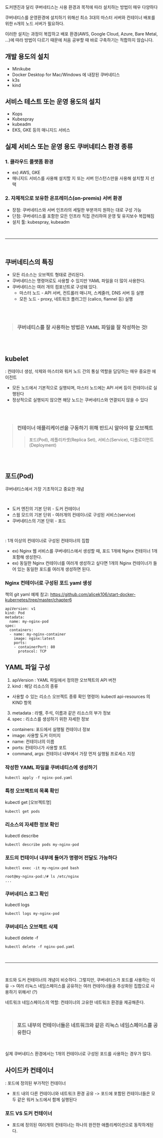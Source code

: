 도커엔진과 달리 쿠버네티스는 사용 환경과 목적에 따라 설치하는 방법이 매우 다양하다

쿠버네티스를 운영환경에 설치하기 위해선 최소 3대의 마스터 서버와 컨테이너 배포를 위한 n개의 노드 서버가 필요하다.

이러한 설치는 과정이 복잡하고 배포 환경(AWS, Google Cloud, Azure, Bare Metal, ...)에 따라 방법이 다르기 때문에 처음 공부할 때 바로 구축하기는 적합하지 않습니다.


## 개발 용도의 설치
- Minikube
- Docker Desktop for Mac/Windows 에 내장된 쿠버네티스
- k3s
- kind


## 서비스 테스트 또는 운영 용도의 설치
- Kops
- Kubespray
- kubeadm
- EKS, GKE 등의 매니지드 서비스


## 실제 서비스 또는 운영 용도 쿠버네티스 환경 종류
### 1. 클라우드 플랫폼 환경
- ex) AWS, GKE
- 매니지드 서비스를 사용해 설치할 지 또는 서버 인스턴스만을 사용해 설치할 지 선택
### 2. 자체적으로 보유한 온프레미스(on-premis) 서버 환경
- 장점: 쿠버네티스와 서버 인프라의 세밀한 부분까지 원하는 대로 구성 가능
- 단점: 쿠버네티스를 포함한 모든 인프라 직접 관리하여 운영 및 유지보수 복잡해짐
- 설치 툴: kubespray, kubeadm

<br>

-----

<br>

## 쿠버네티스의 특징
- 모든 리소스는 오브젝트 형태로 관리된다.
- 쿠버네티스는 명령어로도 사용할 수 있지만 YAML 파일을 더 많이 사용한다.
- 쿠버네티스는 여러 개의 컴포넌트로 구성돼 있다.
  - 마스터 노드 - API 서버, 컨트롤러 매니저, 스케줄러, DNS 서버 등 실행
  - 모든 노드 - proxy, 네트워크 플러그인 (calico, flannel 등) 실행

<br><br>

> ### 쿠버네티스를 잘 사용하는 방법은 YAML 파일을 잘 작성하는 것!

<br><br>

## kubelet
: 컨테이너 생성, 삭제와 마스터와 워커 노드 간의 통실 역할을 담당하는 매우 중요한 에이전트
- 모든 노드에서 기본적으로 실행되며, 마스터 노드에는 API 서버 등이 컨테이너로 실행된다
- 정상적으로 실행되지 않으면 해당 노드는 쿠버네티스와 연결되지 않을 수 있다

<br><br>

> ### 컨테이너 애플리케이션을 구동하기 위해 반드시 알아야 할 오브젝트
>> 포드(Pod), 레플리카셋(Replica Set), 서비스(Service), 디플로이먼트(Deployment)

<br><br>

##  포드(Pod)
쿠버네티스에서 가장 기초적이고 중요한 개념

<br>

- 도커 엔진의 기본 단위 - 도커 컨테이너
- 스웜 모드의  기본 단위 - 여러개의 컨테이너로 구성된 서비스(service)
- 쿠버네티스의 기본 단위 - 포드 

<br>

: 1개 이상의 컨테이너로 구성된 컨테이너의 집합
- ex) Nginx 웹 서비스를 쿠버네티스에서 생성할 때, 포드 1개에 Nginx 컨테이너 1개 포함해 생성한다.
- ex) 동일한 Nginx 컨테이너를 여러개 생성하고 싶다면 1개의 Nginx 컨테이너가 들어 있는 동일한 포드를 여러개 생성하면 된다.


### Nginx 컨테이너로 구성된 포드 yaml 생성
책의 git yaml 예제 참고: https://github.com/alicek106/start-docker-kubernetes/tree/master/chapter6
```
apiVersion: v1
kind: Pod
metadata:
  name: my-nginx-pod
spec:
  containers:
  - name: my-nginx-container
    image: nginx:latest
    ports:
    - containerPort: 80
      protocol: TCP
```


## YAML 파일 구성
1. apiVersion
: YAML 파일에서 정의한 오브젝트의 API 버전
2. kind
: 해당 리소스의 종류
- 사용할 수 있는 리소스 오브젝트 종류 확인 명령어: kubectl api-resources 의 KIND 항목
3. metadata
: 라벨, 주석, 이름과 같은 리소스의 부가 정보
4. spec
: 리소스를 생성하기 위한 자세한 정보
- containers: 포드에서 실행될 컨테이너 정보
- image: 사용할 도커 이미지
- name: 컨테이너의 이름
- ports: 컨테이너가 사용할 포트
- command, args: 컨테이너 내부에서 가장 먼저 실행될 프로세스 지정


### 작성한 YAML 파일을 쿠버네티스에 생성하기
```
kubectl apply -f nginx-pod.yaml
``` 

### 특정 오브젝트의 목록 확인
kubectl get [오브젝트명]
```
kubectl get pods
```

### 리소스의 자세한 정보 확인
kubectl describe
```
kubectl describe pods my-nginx-pod
``` 

### 포드의 컨테이너 내부에 들어가 명령어 전달도 가능하다
```
kubectl exec -it my-nginx-pod bash

root@my-nginx-pod:/# ls /etc/nginx
...
``` 

### 쿠버네티스 로그 확인
kubectl logs
```
kubectl logs my-nginx-pod
``` 

### 쿠버네티스 오브젝트 삭제
kubectl delete -f
```
kubectl delete -f nginx-pod.yaml
```

<br>

---

<br>

포드와 도커 컨테이너의 개념이 비슷하다. 그렇지만, 쿠버네티스가 포드를 사용하는 이유
-> 여러 리눅스 네임스페이스를 공유하는 여러 컨테이너들을 추상화된 집합으로 사용하기 위해서! (?)

 
네트워크 네임스페이스의 역할: 컨테이너의 고유한 네트워크 환경을 제공해준다.

<br>

> ### 포드 내부의 컨테이너들은 네트워크와 같은 리눅스 네임스페이스를 공유한다

<br>


실제 쿠버네티스 환경에서는 1개의 컨테이너로 구성된 포드를 사용하는 경우가 많다.


## 사이드카 컨테이너
: 포드에 정의된 부가적인 컨테이너
- 포드 내의 다른 컨테이너와 네트워크 환경 공유 -> 포드에 포함된 컨테이너들은 모두 같은 워커 노드에서 함께 실행된다

 
### 포드 VS 도커 컨테이너
- 포드에 정의된 여러개의 컨테이너는 하나의 완전한 애플리케이션으로 동작하게된다.



